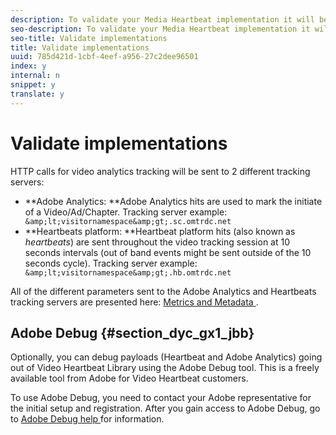 ```yaml
---
description: To validate your Media Heartbeat implementation it will be required to use a HTTP Proxy tool to view the HTTP / HTTPS traffic between the Application and Heartbeats/Adobe Analytics.
seo-description: To validate your Media Heartbeat implementation it will be required to use a HTTP Proxy tool to view the HTTP / HTTPS traffic between the Application and Heartbeats/Adobe Analytics.
seo-title: Validate implementations
title: Validate implementations
uuid: 785d421d-1cbf-4eef-a956-27c2dee96501
index: y
internal: n
snippet: y
translate: y
---
```


# Validate implementations

HTTP calls for video analytics tracking will be sent to 2 different tracking servers: 


* **Adobe Analytics: **Adobe Analytics hits are used to mark the initiate of a Video/Ad/Chapter. Tracking server example: ` &amp;lt;visitornamespace&amp;gt;.sc.omtrdc.net`
* **Heartbeats platform: **Heartbeat platform hits (also known as *heartbeats*) are sent throughout the video tracking session at 10 seconds intervals (out of band events might be sent outside of the 10 seconds cycle). Tracking server example: ` &amp;lt;visitornamespace&amp;gt;.hb.omtrdc.net`


All of the different parameters sent to the Adobe Analytics and Heartbeats tracking servers are presented here: [ Metrics and Metadata ](https://marketing-stage.adobe.com/resources/help/en_US/sc/appmeasurement/hbvideo/c_vhl_metrics-and-metadata.html).

## Adobe Debug {#section_dyc_gx1_jbb}

Optionally, you can debug payloads (Heartbeat and Adobe Analytics) going out of Video Heartbeat Library using the Adobe Debug tool. This is a freely available tool from Adobe for Video Heartbeat customers. 

To use Adobe Debug, you need to contact your Adobe representative for the initial setup and registration. After you gain access to Adobe Debug, go to [ Adobe Debug help ](https://debug.adobe.com/login?next=/#/help/) for information. 
